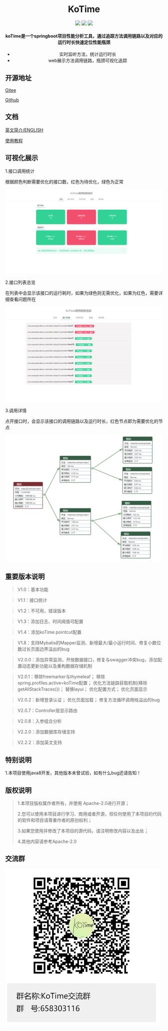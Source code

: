 
<div align="center">
    <h1 >KoTime</h1> 
</div>

<div align="center">
    <img src='https://shields.io/badge/version-2.2.2-green.svg'>
    <img src='https://shields.io/badge/author-Chang Zhang-dbab09.svg'>
    <img src='https://shields.io/badge/dependencies-Spring|Java JWT|aspectjweaver|tomcat|UIKit-r.svg'>
    <h4>koTime是一个springboot项目性能分析工具，通过追踪方法调用链路以及对应的运行时长快速定位性能瓶颈</h4>
    <ul>
        <li>实时监听方法，统计运行时长</li>
        <li>web展示方法调用链路，瓶颈可视化追踪</li>
    </ul>
</div>


## 开源地址

[Gitee](https://gitee.com/huoyo/ko-time.git)

[Github](https://github.com/huoyo/ko-time.git)


## 文档

[英文简介/ENGLISH](README-EN.md)

[使用教程](http://kotimedoc.langpy.cn/)




## 可视化展示

1.接口调用统计

根据颜色判断需要优化的接口数，红色为待优化，绿色为正常

![输入图片说明](docs/v201/zl.png)

2.接口列表总览

在列表中会显示该接口的运行耗时，如果为绿色则无需优化，如果为红色，需要详细查看问题所在

![输入图片说明](docs/v201/apis.png)

3.调用详情

点开接口时，会显示该接口的调用链路以及运行时长，红色节点即为需要优化的节点

![输入图片说明](docs/v204/ff.png)

## 重要版本说明

> V1.0：基本功能

> V1.1：接口统计

> V1.2：不可用，错误版本

> V1.3：添加日志、时间阈值可配置

> V1.4：添加koTime.pointcut配置

> V1.8：支持Mybatis的Mapper监测、新增最大/最小运行时间、修复小数位数过长页面边界溢出的bug

> V2.0.0：添加异常监测，开放数据接口，修复与swagger冲突bug，添加配置动态更新功能以及重构数据存储机制

> V2.0.1：移除freemarker与thymeleaf；
         移除spring.profiles.active=koTime配置；
         优化方法链路获取机制(移除getAllStackTraces())；
         替换layui；
         优化配置方式；
         优化页面显示

> V2.0.2：新增登录认证；
          优化页面加载；
          修复方法循环调用栈溢出的bug

> V2.0.7：Controller层显示路由

> V2.0.8：入参组合分析

> V2.2.0：添加数据库存储支持

> V2.2.2：添加英文支持

## 特别说明

1.本项目使用java8开发，其他版本未曾试验，如有什么bug还请告知！

## 版权说明

> 1.本项目版权属作者所有，并使用 Apache-2.0进行开源；
>
> 2.您可以使用本项目进行学习、商用或者开源，但任何使用了本项目的代码的软件和项目请尊重作者的原创权利；
>
> 3.如果您使用并修改了本项目的源代码，请注明修改内容以及出处；
>
> 4.其他内容请参考Apache-2.0


## 交流群

![输入图片说明](docs/image.png)


